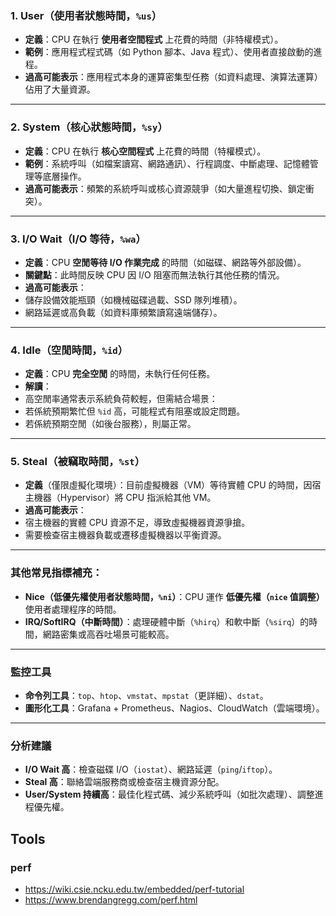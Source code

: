 
### 1. **User（使用者狀態時間，`%us`）**
 - **定義**：CPU 在執行 **使用者空間程式** 上花費的時間（非特權模式）。
 - **範例**：應用程式程式碼（如 Python 腳本、Java 程式）、使用者直接啟動的進程。
 - **過高可能表示**：應用程式本身的運算密集型任務（如資料處理、演算法運算）佔用了大量資源。

---

### 2. **System（核心狀態時間，`%sy`）**
 - **定義**：CPU 在執行 **核心空間程式** 上花費的時間（特權模式）。
 - **範例**：系統呼叫（如檔案讀寫、網路通訊）、行程調度、中斷處理、記憶體管理等底層操作。
 - **過高可能表示**：頻繁的系統呼叫或核心資源競爭（如大量進程切換、鎖定衝突）。

---

### 3. **I/O Wait（I/O 等待，`%wa`）**
 - **定義**：CPU **空閒等待 I/O 作業完成** 的時間（如磁碟、網路等外部設備）。
 - **關鍵點**：此時間反映 CPU 因 I/O 阻塞而無法執行其他任務的情況。
 - **過高可能表示**：
 - 儲存設備效能瓶頸（如機械磁碟過載、SSD 隊列堆積）。
 - 網路延遲或高負載（如資料庫頻繁讀寫遠端儲存）。

---

### 4. **Idle（空閒時間，`%id`）**
 - **定義**：CPU **完全空閒** 的時間，未執行任何任務。
 - **解讀**：
 - 高空閒率通常表示系統負荷較輕，但需結合場景：
 - 若係統預期繁忙但 `%id` 高，可能程式有阻塞或設定問題。
 - 若係統預期空閒（如後台服務），則屬正常。

---

### 5. **Steal（被竊取時間，`%st`）**
 - **定義**（僅限虛擬化環境）：目前虛擬機器（VM）等待實體 CPU 的時間，因宿主機器（Hypervisor）將 CPU 指派給其他 VM。
 - **過高可能表示**：
 - 宿主機器的實體 CPU 資源不足，導致虛擬機器資源爭搶。
 - 需要檢查宿主機器負載或遷移虛擬機器以平衡資源。

---

### 其他常見指標補充：
- **Nice（低優先權使用者狀態時間，`%ni`）**：CPU 運作 **低優先權（`nice` 值調整）** 使用者處理程序的時間。
- **IRQ/SoftIRQ（中斷時間）**：處理硬體中斷（`%hirq`）和軟中斷（`%sirq`）的時間，網路密集或高吞吐場景可能較高。

---

### **監控工具**
- **命令列工具**：`top`、`htop`、`vmstat`、`mpstat`（更詳細）、`dstat`。
- **圖形化工具**：Grafana + Prometheus、Nagios、CloudWatch（雲端環境）。

---

### **分析建議**
- **I/O Wait 高**：檢查磁碟 I/O（`iostat`）、網路延遲（`ping`/`iftop`）。
- **Steal 高**：聯絡雲端服務商或檢查宿主機資源分配。
- **User/System 持續高**：最佳化程式碼、減少系統呼叫（如批次處理）、調整進程優先權。



## Tools

### perf

 - https://wiki.csie.ncku.edu.tw/embedded/perf-tutorial
 - https://www.brendangregg.com/perf.html
